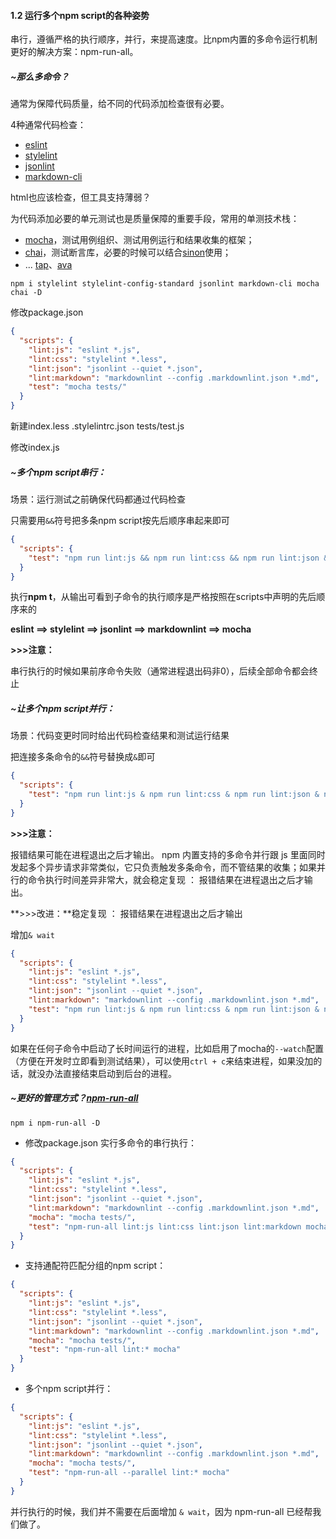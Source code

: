 #### 1.2 运行多个npm script的各种姿势

串行，遵循严格的执行顺序，并行，来提高速度。比npm内置的多命令运行机制更好的解决方案：npm-run-all。

##### ~那么多命令？

通常为保障代码质量，给不同的代码添加检查很有必要。

4种通常代码检查：

* [eslint](https://eslint.org/)
* [stylelint](https://stylelint.io/)
* [jsonlint](https://github.com/zaach/jsonlint)
* [markdown-cli](https://github.com/igorshubovych/markdownlint-cli)

html也应该检查，但工具支持薄弱？

为代码添加必要的单元测试也是质量保障的重要手段，常用的单测技术栈：

* [mocha](https://mochajs.org/)，测试用例组织、测试用例运行和结果收集的框架；
* [chai](http://chaijs.com/)，测试断言库，必要的时候可以结合[sinon](http://sinonjs.org/)使用；
* ... [tap](http://www.node-tap.org/)、[ava](https://github.com/avajs/ava)

```shel
npm i stylelint stylelint-config-standard jsonlint markdown-cli mocha chai -D
```

修改package.json

```json
{
  "scripts": {
    "lint:js": "eslint *.js",
    "lint:css": "stylelint *.less",
    "lint:json": "jsonlint --quiet *.json",
    "lint:markdown": "markdownlint --config .markdownlint.json *.md",
    "test": "mocha tests/"
  }
}
```

新建index.less  .stylelintrc.json tests/test.js

修改index.js



##### ~多个npm script串行：

场景：运行测试之前确保代码都通过代码检查

只需要用`&&`符号把多条npm script按先后顺序串起来即可

```json
{
  "scripts": {
    "test": "npm run lint:js && npm run lint:css && npm run lint:json && npm run lint:markdown && mocha tests/"
  }
}
```

执行**npm t**，从输出可看到子命令的执行顺序是严格按照在scripts中声明的先后顺序来的

**eslint ==> stylelint ==> jsonlint ==> markdownlint ==> mocha**

**>>>注意：**

串行执行的时候如果前序命令失败（通常进程退出码非0），后续全部命令都会终止



##### ~让多个npm script并行：

场景：代码变更时同时给出代码检查结果和测试运行结果

把连接多条命令的`&&`符号替换成`&`即可

```json
{
  "scripts": {
    "test": "npm run lint:js & npm run lint:css & npm run lint:json & npm run lint:markdown & mocha tests/"
  }
}
```

**>>>注意：**

报错结果可能在进程退出之后才输出。 npm 内置支持的多命令并行跟 js 里面同时发起多个异步请求非常类似，它只负责触发多条命令，而不管结果的收集；如果并行的命令执行时间差异非常大，就会稳定复现 ： 报错结果在进程退出之后才输出。

**>>>改进：**稳定复现 ： 报错结果在进程退出之后才输出

增加`& wait`

```json
{
  "scripts": {
    "lint:js": "eslint *.js",
    "lint:css": "stylelint *.less",
    "lint:json": "jsonlint --quiet *.json",
    "lint:markdown": "markdownlint --config .markdownlint.json *.md",
    "test": "npm run lint:js & npm run lint:css & npm run lint:json & npm run lint:markdown & mocha tests/ & wait"
  }
}
```

如果在任何子命令中启动了长时间运行的进程，比如启用了mocha的`--watch`配置（方便在开发时立即看到测试结果），可以使用`ctrl + c`来结束进程，如果没加的话，就没办法直接结束启动到后台的进程。



##### ~更好的管理方式？[npm-run-all](https://github.com/mysticatea/npm-run-all/blob/HEAD/docs/npm-run-all.md)

```shell
npm i npm-run-all -D
```

* 修改package.json 实行多命令的串行执行：

```json
{
  "scripts": {
    "lint:js": "eslint *.js",
    "lint:css": "stylelint *.less",
    "lint:json": "jsonlint --quiet *.json",
    "lint:markdown": "markdownlint --config .markdownlint.json *.md",
    "mocha": "mocha tests/",
    "test": "npm-run-all lint:js lint:css lint:json lint:markdown mocha"
  }
}
```

* 支持通配符匹配分组的npm script：

```json
{
  "scripts": {
    "lint:js": "eslint *.js",
    "lint:css": "stylelint *.less",
    "lint:json": "jsonlint --quiet *.json",
    "lint:markdown": "markdownlint --config .markdownlint.json *.md",
    "mocha": "mocha tests/",
    "test": "npm-run-all lint:* mocha"
  }
}
```

* 多个npm script并行：

```json
{
  "scripts": {
    "lint:js": "eslint *.js",
    "lint:css": "stylelint *.less",
    "lint:json": "jsonlint --quiet *.json",
    "lint:markdown": "markdownlint --config .markdownlint.json *.md",
    "mocha": "mocha tests/",
    "test": "npm-run-all --parallel lint:* mocha"
  }
}
```

并行执行的时候，我们并不需要在后面增加 `& wait`，因为 npm-run-all 已经帮我们做了。

